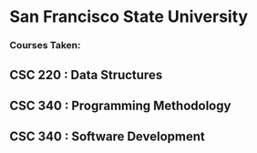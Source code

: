 # San Francisco State University 



### Courses Taken:
## CSC 220  : Data Structures

## CSC 340  : Programming Methodology

## CSC 340  : Software Development 


